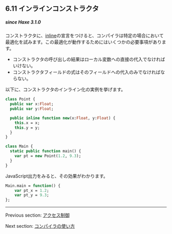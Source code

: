 ## 6.11 インラインコンストラクタ

##### since Haxe 3.1.0

コンストラクタに、[inline](class-field-inline.md)の宣言をつけると、コンパイラは特定の場合において最適化を試みます。この最適化が動作するためにはいくつかの必要事項があります。

* コンストラクタの呼び出しの結果はローカル変数への直接の代入でなければいけない。
* コンストラクタフィールドの式はそのフィールドへの代入のみでなければならない。

以下に、コンストラクタのインライン化の実例を挙げます。

```haxe
class Point {
  public var x:Float;
  public var y:Float;

  public inline function new(x:Float, y:Float) {
    this.x = x;
    this.y = y;
  }
}

class Main {
  static public function main() {
    var pt = new Point(1.2, 9.3);
  }
}
```

JavaScript出力をみると、その効果がわかります。

```haxe
Main.main = function() {
	var pt_x = 1.2;
	var pt_y = 9.3;
};
```

---

Previous section: [アクセス制御](lf-access-control.md)

Next section: [コンパイラの使い方](compiler-usage.md)